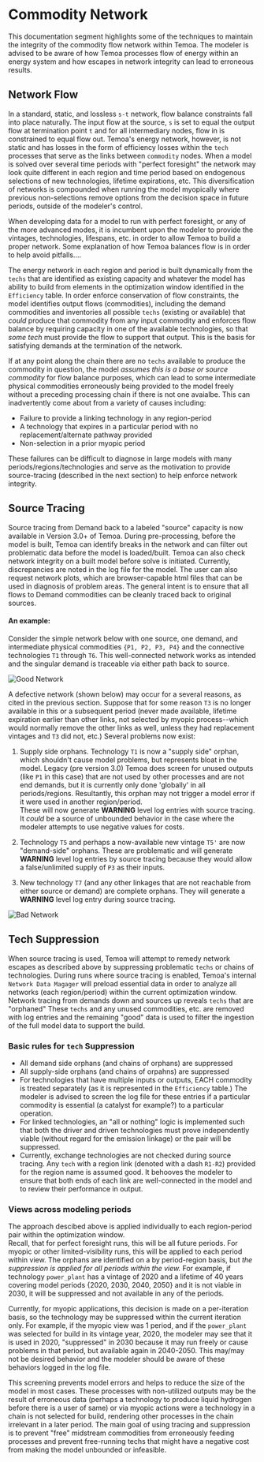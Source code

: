 
Commodity Network
=================

This documentation segment highlights some of the techniques to maintain the integrity of
the commodity flow network within Temoa.  The modeler is advised to be aware of how
Temoa processes flow of energy within an energy system and how escapes in network
integrity can lead to erroneous results.

Network Flow
------------

In a standard, static, and lossless ``s-t`` network, flow balance constraints fall into
place naturally.  The input flow at the source, ``s`` is set to equal the output flow
at termination point ``t`` and for all intermediary nodes, flow in is constrained to
equal flow out.  Temoa's energy network, however, is not static and has losses in the form
of efficiency losses within the ``tech`` processes that serve as the links between 
``commodity`` nodes.  When a model is solved over several time periods with "perfect foresight"
the network may look quite different in each region and time period based on endogenous selections
of new technologies, lifetime expirations, etc.  This diversification of networks is compounded when running the
model myopically where previous non-selections remove options from the decision space in future
periods, outside of the modeler's control.

When developing data for a model to run with perfect foresight, or any of the more advanced modes,
it is incumbent upon the modeler to provide the vintages, technologies, lifespans, etc. in order
to allow Temoa to build a proper network.  Some explanation of how Temoa balances flow is in order
to help avoid pitfalls....

The energy network in each region and period is built dynamically from the `techs` that are
identified as existing capacity and whatever the model has ability to build from elements in
the optimization window identified in the ``Efficiency`` table.  In order enforce conservation of
flow constraints, the model identifies output flows (commodities), including the demand
commodities and inventories all possible `techs` (existing or available) that *could* produce that commodity from
any input commodity and enforces flow balance by requiring capacity in one of the available technologies,
so that *some tech* must provide the flow to support that output.
This is the basis for satisfying demands at the termination of the network.  

If at any point along the chain there are no `techs`
available to produce the commodity in question, the model *assumes this is a base or source commodity* for
flow balance purposes, which can lead to some intermediate physical commodities erroneously being
provided to the model freely without a preceding processing chain if there is not one avaialbe.
This can inadvertently come about from a variety of causes including:

* Failure to provide a linking technology in any region-period
* A technology that expires in a particular period with no replacement/alternate pathway provided
* Non-selection in a prior myopic period

These failures can be difficult to diagnose in large models with many periods/regions/technologies and serve
as the motivation to provide source-tracing (described in the next section) to help enforce network integrity.

Source Tracing
--------------

Source tracing from Demand back to a labeled "source" capacity is now available in Version 3.0+ of Temoa.
During pre-processing, before the model is built, Temoa can identify breaks in the network and can filter out problematic
data before the model is loaded/built.  Temoa can also check network integrity on a built model before solve is initiated.  Currently,
discrepancies are noted in the log file for the model.  The user can also request network plots, which are browser-capable
html files that can be used in diagnosis of problem areas.  The general intent is to ensure that all flows to Demand
commodities can be cleanly traced back to original sources.  

#### An example:
Consider the simple network below with one source, one
demand, and intermediate physical commodities ``{P1, P2, P3, P4}`` and the connective technologies ``T1``
through ``T6``.  This well-connected network works as intended and the singular demand is traceable via either path
back to source.

![Good Network](source/images/commodity_network.png)


A defective network (shown below) may occur for a several reasons, as cited in the previous section.  Suppose that
for some reason `T3` is no longer available in this or a subsequent period (never made available, lifetime
expiration earlier than other links, not selected by myopic process--which would normally remove the other links
as well, unless they had replacement vintages and ``T3`` did not, etc.)  Several problems now exist:

1.  Supply side orphans.  Technology ``T1`` is now a "supply side" orphan, which shouldn't cause model problems, but represents bloat
in the model.  Legacy (pre version 3.0) Temoa does screen for unused outputs (like ``P1`` in this case) that are not used by other
processes and are not end demands, but it is currently only done 'globally' in all periods/regions.  Resultantly,
this orphan may not trigger a model error if it were used in another region/period.  
These will now generate **WARNING** level log entries with source tracing.  It *could* be a source of unbounded behavior in the case where the
modeler attempts to use negative values for costs.  

2.  Technology ``T5`` and perhaps a now-available new vintage ``T5'`` are now "demand-side" orphans.  These are
problematic and will generate **WARNING** level log entries by source tracing because they would allow a 
false/unlimited supply of ``P3`` as their inputs.

3.  New technology ``T7`` (and any other linkages that are not reachable from either source or demand)
are complete orphans.
They will generate a **WARNING** level log entry during source tracing.



![Bad Network](source/images/broken_commodity_network.png)

Tech Suppression
---------------

When source tracing is used, Temoa will attempt to remedy network escapes as described above by suppressing 
problematic `techs` or chains of technologies.  During runs where source tracing is enabled, Temoa's internal
`Network Data Magager` will preload essential data in order to analyze all networks (each region/period) within the
current optimization window.  Network tracing from demands down and sources up reveals `techs` that are "orphaned"
These `techs` and any unused commodities, etc. are removed with log entries and the remaining "good" data is
used to filter the ingestion of the full model data to support the build.

### Basic rules for `tech` Suppression
- All demand side orphans (and chains of orphans) are suppressed
- All supply-side orphans (and chains of orpahns) are suppressed
- For technologies that have multiple inputs or outputs, EACH commodity is treated separately (as it is
represented in the `Efficiency` table.)  The modeler is advised to screen the log file for these entries if a 
particular commodity is essential (a catalyst for example?) to a particular operation.
- For linked technologies, an "all or nothing" logic is implemented such that both the driver and driven
technologies must prove independently viable (without regard for the emission linkage) or the pair will be suppressed.
- Currently, exchange technologies are not checked during source tracing.  Any `tech` with a region link 
(denoted with a dash `R1-R2`) provided for the region name is assumed good.  It behooves the modeler to 
ensure that both ends of each link are well-connected in the model and to review their performance in output.

### Views across modeling periods

The approach descibed above is applied individually to each region-period pair within the optimization window.  
Recall, that for perfect foresight runs, this will be all future periods.  For myopic or other limited-visibility runs,
this will be applied to each period within view.  The orphans are identified on a by period-region basis, but _the
suppression is applied for all periods within the view._  For example, if technology `power_plant` has a vintage of
2020 and a lifetime of 40 years covering model periods {2020, 2030, 2040, 2050} and it is not viable in 2030, it will
be suppressed and not available in any of the periods.

Currently, for myopic applications, this decision is made on a per-iteration basis, so the technology may be
suppressed within the current iteration only.  For example, if the myopic view was 1 period, and if the `power_plant` 
was selected for build in its vintage year, 2020, the modeler may see that it is used in 2020, "suppressed" in 2030
because it may run freely or cause problems in that period, but available again in 2040-2050.  This may/may not be
desired behavior and the modeler should be aware of these behaviors logged in the log file.

This screening prevents model errors and helps to reduce the size of the model in most cases.  These processes
with non-utilized outputs may be the result of erroneous data (perhaps a technology to produce liquid hydrogen
before there is a user of same) or via myopic actions were a technology in a chain is not selected for build,
rendering other processes in the chain irrelevant in a later period.  The main goal of using tracing and suppression
is to prevent "free" midstream commodities from erroneously feeding processes and prevent free-running techs that
might have a negative cost from making the model unbounded or infeasible.









